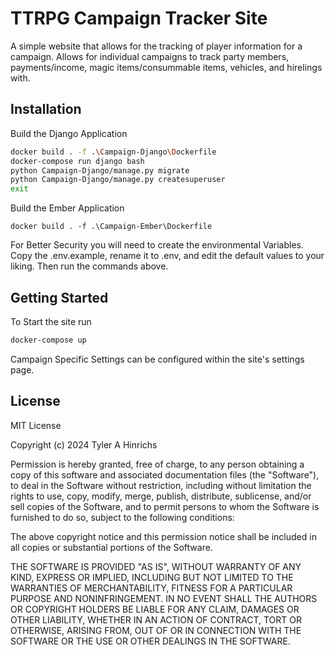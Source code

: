 # TTRPG Campaign Tracker Site
A simple website that allows for the tracking of player information for a campaign.  Allows for individual campaigns to track party members, payments/income, magic items/consummable items, vehicles, and hirelings with.

## Installation
Build the Django Application
```bash
docker build . -f .\Campaign-Django\Dockerfile
docker-compose run django bash
python Campaign-Django/manage.py migrate
python Campaign-Django/manage.py createsuperuser
exit
```
Build the Ember Application
```
docker build . -f .\Campaign-Ember\Dockerfile
```
For Better Security you will need to create the environmental Variables.  Copy the .env.example, rename it to .env, and edit the default values to your liking.  Then run the commands above.

## Getting Started
To Start the site run
```bash
docker-compose up
```
Campaign Specific Settings can be configured within the site's settings page.


## License
MIT License

Copyright (c) 2024 Tyler A Hinrichs

Permission is hereby granted, free of charge, to any person obtaining a copy
of this software and associated documentation files (the "Software"), to deal
in the Software without restriction, including without limitation the rights
to use, copy, modify, merge, publish, distribute, sublicense, and/or sell
copies of the Software, and to permit persons to whom the Software is
furnished to do so, subject to the following conditions:

The above copyright notice and this permission notice shall be included in all
copies or substantial portions of the Software.

THE SOFTWARE IS PROVIDED "AS IS", WITHOUT WARRANTY OF ANY KIND, EXPRESS OR
IMPLIED, INCLUDING BUT NOT LIMITED TO THE WARRANTIES OF MERCHANTABILITY,
FITNESS FOR A PARTICULAR PURPOSE AND NONINFRINGEMENT. IN NO EVENT SHALL THE
AUTHORS OR COPYRIGHT HOLDERS BE LIABLE FOR ANY CLAIM, DAMAGES OR OTHER
LIABILITY, WHETHER IN AN ACTION OF CONTRACT, TORT OR OTHERWISE, ARISING FROM,
OUT OF OR IN CONNECTION WITH THE SOFTWARE OR THE USE OR OTHER DEALINGS IN THE
SOFTWARE.